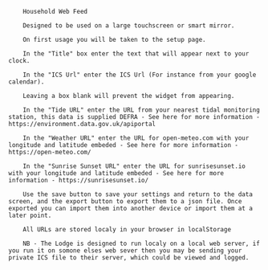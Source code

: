         Household Web Feed

        Designed to be used on a large touchscreen or smart mirror.

        On first usage you will be taken to the setup page.

        In the "Title" box enter the text that will appear next to your clock.

        In the "ICS Url" enter the ICS Url (For instance from your google calendar).

        Leaving a box blank will prevent the widget from appearing.

        In the "Tide URL" enter the URL from your nearest tidal monitoring station, this data is supplied DEFRA - See here for more information - https://environment.data.gov.uk/apiportal

        In the "Weather URL" enter the URL for open-meteo.com with your longitude and latitude embeded - See here for more information - https://open-meteo.com/

        In the "Sunrise Sunset URL" enter the URL for sunrisesunset.io with your longitude and latitude embeded - See here for more information - https://sunrisesunset.io/

        Use the save button to save your settings and return to the data screen, and the export button to export them to a json file. Once exported you can import them into another device or import them at a later point.

        All URLs are stored localy in your browser in localStorage

        NB - The Lodge is designed to run localy on a local web server, if you run it on somone elses web sever then you may be sending your private ICS file to their server, which could be viewed and logged.
